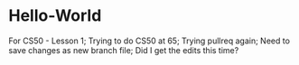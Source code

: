 # Hello-World
For CS50 - Lesson 1;
Trying to do CS50 at 65;
Trying pullreq again;
Need to save changes as new branch file;
Did I get the edits this time?
